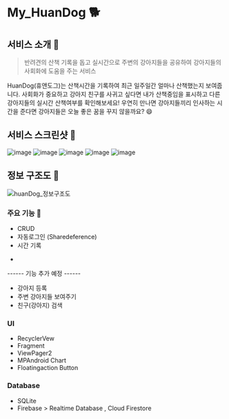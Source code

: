 # My_HuanDog 🐕
## 서비스 소개 💁
> 반려견의 산책 기록을 돕고 실시간으로 주변의 강아지들을 공유하여 강아지들의 사회화에 도움을 주는 서비스
> 
HuanDog(휴앤도그)는 산책시간을 기록하여 최근 일주일간 얼마나 산책했는지 보여줍니다. 사회화가 중요하고 강아지 친구를 사귀고 싶다면
내가 산책중임을 표시하고 다른 강아지들의 실시간 산책여부를 확인해보세요! 우연히 만나면 강아지들끼리 인사하는 시간을 준다면
강아지들은 오늘 좋은 꿈을 꾸지 않을까요? 😄

>
## 서비스 스크린샷 📱
![image](https://user-images.githubusercontent.com/78602757/116862753-301ca480-ac40-11eb-8422-49372638c023.png)
![image](https://user-images.githubusercontent.com/78602757/116862764-34e15880-ac40-11eb-94d9-89c1305ef96d.png)
![image](https://user-images.githubusercontent.com/78602757/116862773-3743b280-ac40-11eb-8fe9-8203cbeff47b.png)
![image](https://user-images.githubusercontent.com/78602757/116862783-3ad73980-ac40-11eb-9af8-724616da8699.png)
![image](https://user-images.githubusercontent.com/78602757/116862792-3d399380-ac40-11eb-863f-77269fd1a3f9.png)

## 정보 구조도 👷
![huanDog_정보구조도](https://user-images.githubusercontent.com/78602757/118073845-a7dc9300-b3e7-11eb-9e85-ea1394ca2f4b.png)

### 주요 기능 🔆
* CRUD 
* 자동로그인 (Sharedeference)
* 시간 기록
-
------ 기능 추가 예정 ------
* 강아지 등록  
* 주변 강아지들 보여주기
* 친구(강아지) 검색


### UI  
* RecyclerVew
* Fragment
* ViewPager2
* MPAndroid Chart
* Floatingaction Button


### Database
* SQLite 
* Firebase > Realtime Database , Cloud Firestore
